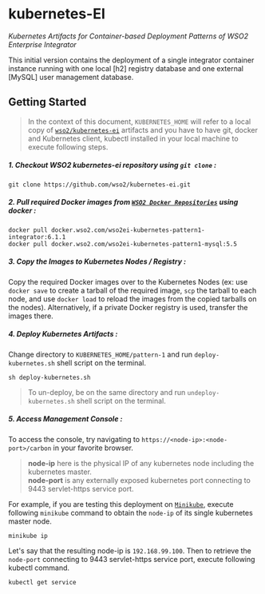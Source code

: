 # kubernetes-EI 
*Kubernetes Artifacts for 
Container-based Deployment Patterns
of WSO2 Enterprise Integrator*


This initial version contains the deployment of a single integrator container instance 
running with one local [h2] registry database and one external [MySQL] user management database.
 
## Getting Started

>In the context of this document, `KUBERNETES_HOME` will refer to a local copy of 
[`wso2/kubernetes-ei`](https://github.com/wso2/kubernetes-ei/) artifacts and you have to have git, docker and 
Kubernetes client, kubectl installed in your local machine to execute following steps.

##### 1. Checkout WSO2 kubernetes-ei repository using `git clone` :
```
git clone https://github.com/wso2/kubernetes-ei.git
```

##### 2. Pull required Docker images from [`WSO2 Docker Repositories`](https://docker.wso2.com) using docker :
```
docker pull docker.wso2.com/wso2ei-kubernetes-pattern1-integrator:6.1.1
docker pull docker.wso2.com/wso2ei-kubernetes-pattern1-mysql:5.5
```
##### 3. Copy the Images to Kubernetes Nodes / Registry :
Copy the required Docker images over to the Kubernetes Nodes (ex: use `docker save` to create a tarball of the required image, 
`scp` the tarball to each node, and use `docker load` to reload the images from the copied tarballs on the nodes). 
Alternatively, if a private Docker registry is used, transfer the images there.

##### 4. Deploy Kubernetes Artifacts :
Change directory to `KUBERNETES_HOME/pattern-1` and run `deploy-kubernetes.sh` shell script on the terminal.
```
sh deploy-kubernetes.sh
```
>To un-deploy, be on the same directory and run `undeploy-kubernetes.sh` shell script on the terminal.

##### 5. Access Management Console :
To access the console, try navigating to `https://<node-ip>:<node-port>/carbon` in your favorite browser.

>**node-ip** here is the physical IP of any kubernetes node including the kubernetes master.<br>
**node-port** is any externally exposed kubernetes port connecting to 9443 servlet-https service port.

For example, if you are testing this deployment on [`Minikube`](https://kubernetes.io/docs/tasks/tools/install-minikube), 
execute following `minikube` command to obtain the `node-ip` of its single kubernetes master node.
```
minikube ip
```
Let's say that the resulting node-ip is `192.168.99.100`. 
Then to retrieve the `node-port` connecting to 9443 servlet-https service port, execute following kubectl command.
```
kubectl get service
```

